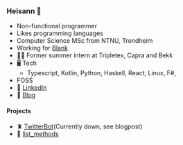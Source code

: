 ### Heisann 👋
- Non-functional programmer
- Likes programming languages
- Computer Science MSc from NTNU, Trondheim
- Working for [Blank](https://www.blank.no/)
- 🙆‍♂️ Former summer intern at Tripletex, Capra and Bekk 
- 🖥️ Tech
  - Typescript, Kotlin, Python, Haskell, React, Linux, F#, 
- FOSS 
- 🔗 [LinkedIn](https://www.linkedin.com/in/theodorcarlsen/)
- 📙 [Blog](https://blog.theodorc.no)

#### Projects
- ♜ [TwitterBot](https://twitter.com/chessdaily)(Currently down, see blogpost)
- 🐍 [list_methods](https://pypi.org/project/list-methods/0.1.3/)

<!--
**TheodorRene/TheodorRene** is a ✨ _special_ ✨ repository because its `README.md` (this file) appears on your GitHub profile.

Here are some ideas to get you started:

- 🔭 I’m currently working on ...
- 🌱 I’m currently learning ...
- 👯 I’m looking to collaborate on ...
- 🤔 I’m looking for help with ...
- 💬 Ask me about ...
- 📫 How to reach me: ...
- 😄 Pronouns: ...
- ⚡ Fun fact: ...
-->
